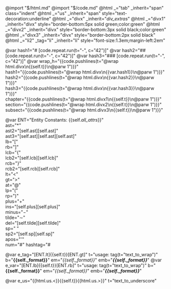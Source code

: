 @import "$/html.md"
@import "$/code.md"
@html _="tab" _inherit="span" class="indent"
@html _="us" _inherit="span" style="text-decoration:underline"
@html _="divx" _inherit="_div_extras_"
@html _="divx1" _inherit="divx" style="border-bottom:5px solid green;color:green"
@html _="divx2" _inherit="divx" style="border-bottom:3px solid black;color:green"
@html _="divx3" _inherit="divx" style="border-bottom:2px solid black"
@html _="li2" _tag="li" _inherit="li" style="font-size:1.3em;margin-left:2em"

@var hash1="# [code.repeat.run(t=\"-\", c=\"42\")]"
@var hash2="## [code.repeat.run(t=\"-\", c=\"42\")]"
@var hash3="### [code.repeat.run(t=\"-\", c=\"42\")]"
@var wrap_h="{{code.pushlines(t=\"@wrap html.divx\n{{self.t}}\n@parw 1\")}}"\
    hash1="{{code.pushlines(t=\"@wrap html.divx\n{{var.hash1}}\n@parw 1\")}}"\
    hash2="{{code.pushlines(t=\"@wrap html.divx\n{{var.hash2}}\n@parw 1\")}}"\
    hash3="{{code.pushlines(t=\"@wrap html.divx\n{{var.hash3}}\n@parw 1\")}}"\
    chapter="{{code.pushlines(t=\"@wrap html.divx1\n{{self.t}}\n@parw 1\")}}"\
    section="{{code.pushlines(t=\"@wrap html.divx2\n{{self.t}}\n@parw 1\")}}"\
    subsect="{{code.pushlines(t=\"@wrap html.divx3\n{{self.t}}\n@parw 1\")}}"

@var ENT="Entity Constants: {{self._all_attrs_}}" \
    ast="&ast;"\
    ast2="[self.ast][self.ast]"\
    ast3="[self.ast][self.ast][self.ast]"\
    lb="&lsqb;"\
    rb="&rsqb;"\
    lcb="&lcub;"\
    lcb2="[self.lcb][self.lcb]"\
    rcb="&rcub;"\
    rcb2="[self.rcb][self.rcb]"\
    lt="&lt;"\
    gt="&gt;"\
    at="&commat;"\
    lp="&lpar;"\
    rp="&rpar;"\
    plus="&plus;"\
    ins="[self.plus][self.plus]"\
    minus="&minus;"\
    tilde="&sim;"\
    del="[self.tilde][self.tilde]"\
    sp="&nbsp;"\
    sp2="[self.sp][self.sp]"\
    apos="&apos;"\
    num="&num;" hashtag="&num;

@var e_tag="[ENT.lt]{{self.t}}[ENT.gt]" t="usage: tag(t=\"text_to_wrap\")" b="**{{self._format}}**" em="*{{self._format}}*" emb="***{{self._format}}***"
@var e_var="[ENT.lb]{{self.t}}[ENT.rb]" t="usage: tag(t=\"text_to_wrap\")" b="**{{self._format}}**" em="*{{self._format}}*" emb="***{{self._format}}***"

@var e_us="{{html.us.<}}{{self.t}}{{html.us.>}}" t="text_to_underscore"
